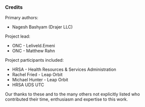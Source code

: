 ### Credits
Primary authors:

* Nagesh Bashyam (Drajer LLC)

Project lead:

* ONC - Leliveld.Emeni
* ONC - Matthew Rahn

Project participants included:

* HRSA - Health Resources & Services Administration
* Rachel Fried - Leap Orbit
* Michael Hunter - Leap Orbit
* HRSA UDS UTC

Our thanks to these and to the many others not explicitly listed who contributed their time, enthusiasm and expertise to this work.